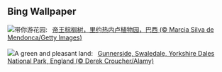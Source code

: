 ## Bing Wallpaper
![](https://www.bing.com/th?id=OHR.CancaoDoExilio_ZH-CN1012675104_UHD.jpg&w=1000)带你游花园:&nbsp;&ensp;[帝王棕榈树，里约热内卢植物园，巴西 (© Marcia Silva de Mendonca/Getty Images)](https://www.bing.com/th?id=OHR.CancaoDoExilio_ZH-CN1012675104_UHD.jpg)
<br><br/>
![](https://www.bing.com/th?id=OHR.YorkshireDalesNP_EN-US6104560581_UHD.jpg&w=1000)A green and pleasant land:&nbsp;&ensp;[Gunnerside, Swaledale, Yorkshire Dales National Park, England (© Derek Croucher/Alamy)](https://www.bing.com/th?id=OHR.YorkshireDalesNP_EN-US6104560581_UHD.jpg)
<br><br/>
